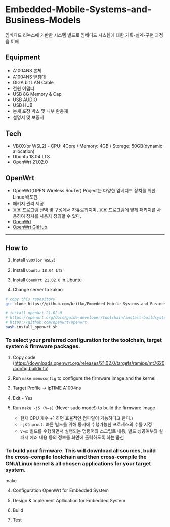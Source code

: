 # Embedded-Mobile-Systems-and-Business-Models
임베디드 리눅스에 기반한 시스템 빌드로 임베디드 시스템에 대한 기획-설계-구현 과정을 이해

## Equipment
- A1004NS 본체
- A1004NS 받침대
- GIGA bit LAN Cable
- 전원 어댑터
- USB 8G Memory & Cap
- USB AUDIO
- USB HUB
- 본체 포장 박스 및 내부 완충재
- 설명서 및 보증서

## Tech
- VBOX(or WSL2) - CPU: 4Core / Memory: 4GB / Storage: 50GB(dynamic allocation)
- Ubuntu 18.04 LTS
- OpenWrt 21.02.0

## OpenWrt
- OpneWrt(OPEN Wireless RouTer) Project는 다양한 임베디드 장치를 위한 Linux 배포판.
- 패키지 관리 제공
- 응용 프로그램 선택 및 구성에서 자유로워지며, 응용 프로그램에 밎게 패키지를 사용하여 장치를 사용자 정의할 수 있다.
- [OpenWrt](https://openwrt.org/)
- [OpenWrt GitHub](https://github.com/openwrt/openwrt)

---

## How to
1. Install `VBOX(or WSL2)`

2. Install `Ubuntu 18.04 LTS`

3. Install `OpenWrt 21.02.0` in Ubuntu

4. Change server to kakao

```bash
# copy this repository
git clone https://github.com/britko/Embedded-Mobile-Systems-and-Business-Models.git
```

```bash
# install openWrt 21.02.0
# https://openwrt.org/docs/guide-developer/toolchain/install-buildsystem#debianubuntu
# https://github.com/openwrt/openwrt
bash install_openwrt.sh
```

### To select your preferred configuration for the toolchain, target system & firmware packages.
1. Copy code (https://downloads.openwrt.org/releases/21.02.0/targets/ramips/mt7620/config.buildinfo)

2. Run `make menuconfig` to configure the firmware image and the kernel

3. Target Profile -> ipTIME A1004ns

4. Exit - Yes

5. Run `make -j5 (V=s)` (Never sudo mode!) to build the firmware image
   - 현재 CPU 개수 +1 하면 효율적인 컴파일이 가능하다고 한다.)
   - `-j$(nproc)`: 빠른 빌드를 위해 동시에 수행가능한 프로세스의 수를 지정
   - `V=s`: 빌드를 수행하면서 실행되는 명령어와 스크립트 내용, 빌드 성공여부와 실패시 에러 내용 등의 정보를 화면에 출력하도록 하는 옵션

### To build your firmware. This will download all sources, build the cross-compile toolchain and then cross-compile the GNU/Linux kernel & all chosen applications for your target system.
make


4. Configuration OpenWrt for Embedded System

5. Design & Implement Apllication for Embedded System

6. Build

7. Test